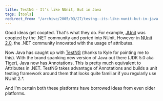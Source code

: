 ```yaml
---
title: TestNG - It's like NUnit, But in Java
tags: [tools]
redirect_from: "/archive/2005/03/27/testng--its-like-nunit-but-in-java.aspx/"
---
```


Good ideas get coopted. That's what they do. For example,
[JUnit](http://junit.sourceforge.net/) was coopted by the .NET community
and ported into NUnit. However in [NUnit 2.0](http://www.nunit.org/),
the .NET community innovated with the usage of attributes.

Now Java has caught up with
[TestNG](http://www-106.ibm.com/developerworks/java/library/j-testng/)
(thanks to Kyle for pointing me to this). With the brand spanking new
version of Java out there (JDK 5.0 aka Tiger), Java now has Annotations.
This is pretty much equivalent to Attributes in .NET. TestNG takes
advantage of Annotations and builds a unit testing framework around them
that looks quite familiar if you regularly use NUnit 2.*.

And I'm certain both these platforms have borrowed ideas from even older
platforms.

